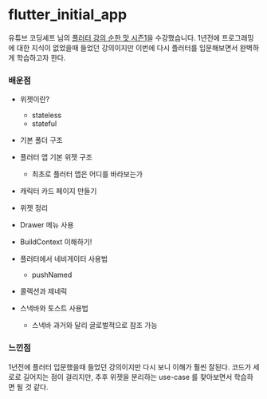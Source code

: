 # flutter_initial_app

유튜브 코딩셰프 님의 [플러터 강의 순한 맛 시즌1](https://www.youtube.com/playlist?list=PLQt_pzi-LLfpcRFhWMywTePfZ2aPapvyl)을 수강했습니다.
1년전에 프로그래밍에 대한 지식이 없었을때 들었던 강의이지만 이번에 다시 플러터를 입문해보면서 완벽하게 학습하고자 한다.


### 배운점

- 위젯이란?

  - stateless
  - stateful

- 기본 폴더 구조

- 플러터 앱 기본 위젯 구조

  - 최초로 플러터 앱은 어디를 바라보는가

- 캐릭터 카드 페이지 만들기

- 위젯 정리

- Drawer 메뉴 사용

- BuildContext 이해하기!

- 플러터에서 네비게이터 사용법

  - pushNamed

- 콜렉션과 제네릭

- 스낵바와 토스트 사용법
  - 스낵바 과거와 달리 글로벌적으로 참조 가능

### 느낀점

1년전에 플러터 입문했을때 들었던 강의이지만 다시 보니 이해가 훨씬 잘된다.
코드가 세로로 길어지는 점이 걸리지만, 추후 위젯을 분리하는 use-case 를 찾아보면서 학습하면 될 것 같다.
